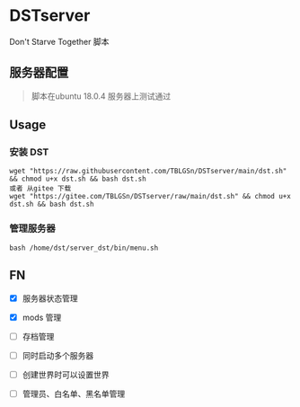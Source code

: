 # DSTserver
Don't Starve Together 脚本
## 服务器配置
> 脚本在ubuntu 18.0.4 服务器上测试通过

## Usage
### 安装 DST

```shell
wget "https://raw.githubusercontent.com/TBLGSn/DSTserver/main/dst.sh" && chmod u+x dst.sh && bash dst.sh
或者 从gitee 下载
wget "https://gitee.com/TBLGSn/DSTserver/raw/main/dst.sh" && chmod u+x dst.sh && bash dst.sh
```
### 管理服务器
```shell
bash /home/dst/server_dst/bin/menu.sh
```

## FN
- [x] 服务器状态管理
- [x] mods  管理
- [ ] 存档管理
- [ ] 同时启动多个服务器 
- [ ] 创建世界时可以设置世界
- [ ] 管理员、白名单、黑名单管理

